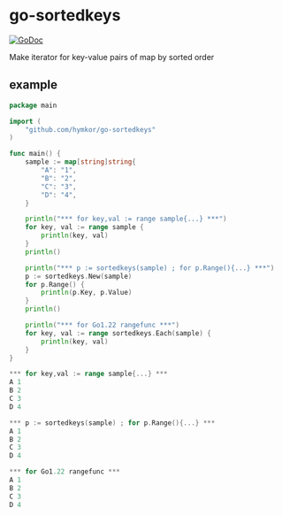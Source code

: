 go-sortedkeys
=============

[![GoDoc](https://godoc.org/github.com/hymkor/go-sortedkeys?status.svg)](https://godoc.org/github.com/hymkor/go-sortedkeys)

Make iterator for key-value pairs of map by sorted order

example
-------

```example.go
package main

import (
    "github.com/hymkor/go-sortedkeys"
)

func main() {
    sample := map[string]string{
        "A": "1",
        "B": "2",
        "C": "3",
        "D": "4",
    }

    println("*** for key,val := range sample{...} ***")
    for key, val := range sample {
        println(key, val)
    }
    println()

    println("*** p := sortedkeys(sample) ; for p.Range(){...} ***")
    p := sortedkeys.New(sample)
    for p.Range() {
        println(p.Key, p.Value)
    }
    println()

    println("*** for Go1.22 rangefunc ***")
    for key, val := range sortedkeys.Each(sample) {
        println(key, val)
    }
}
```

```go run example.go|
*** for key,val := range sample{...} ***
A 1
B 2
C 3
D 4

*** p := sortedkeys(sample) ; for p.Range(){...} ***
A 1
B 2
C 3
D 4

*** for Go1.22 rangefunc ***
A 1
B 2
C 3
D 4
```
